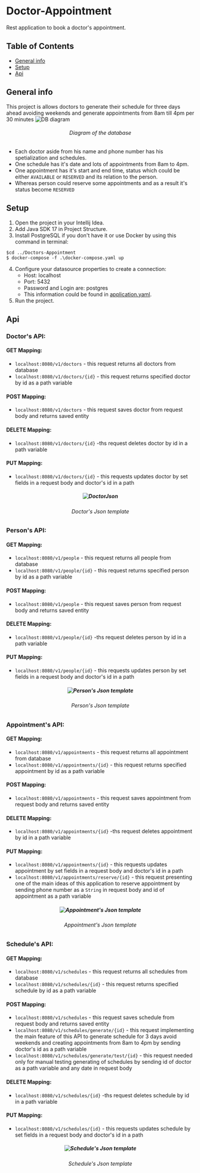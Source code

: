 # Doctor-Appointment
Rest application to book a doctor's appointment.
## Table of Contents
* [General info](#general-info)
* [Setup](#setup)
* [Api](#api)
## General info
This project is allows doctors to generate their schedule for three days ahead avoiding weekends and generate appointments from 8am till 4pm per 30 minutes
![DB diagram](./documentation/DBDiagram.png)
###### <div align="center">Diagram of the database</div>
* Each doctor aside from his name and phone number has his spetialization and schedules.
* One schedule has it's date and lots of appointments from 8am to 4pm.
* One appointment has it's start and end time, status which could be either `AVAILABLE` or `RESERVED` and its relation to the person.
* Whereas person could reserve some appointments and as a result it's status become `RESERVED`
## Setup
1. Open the project in your Intellij Idea.
2. Add Java SDK 17 in Project Structure.
3. Install PostgreSQL if you don't have it or use Docker by using this command in terminal:
 ```
 $cd ../Doctors-Appointment
 $ docker-compose -f .\docker-compose.yaml up
 ```
4. Configure your datasource properties to create a connection:
   + Host: localhost
   + Port: 5432
   + Password and Login are: postgres 
   + This information could be found in [application.yaml](https://github.com/kreker1207/Doctor-Appointment/blob/master/src/main/resources/application.properties).
5. Run the project.
## Api
### Doctor's API:
#### GET Mapping:
 * `localhost:8080/v1/doctors` - this request returns all doctors from database
 * `localhost:8080/v1/doctors/{id}` - this request returns specified doctor by id as a path variable
#### POST Mapping:
* `localhost:8080/v1/doctors` - this request saves doctor from request body and returns saved entity
#### DELETE Mapping:
* `localhost:8080/v1/doctors/{id}` -ths request deletes doctor by id in a path variable
#### PUT Mapping:
* `localhost:8080/v1/doctors/{id}` - this requests updates doctor by set fields in a request body and doctor's id in a path 
##### <div align="center"> ![DoctorJson](./documentation/DoctorJson.PNG)</div>
###### <div align="center">Doctor's Json template</div>
### Person's API:
#### GET Mapping:
 * `localhost:8080/v1/people` - this request returns all people from database
 * `localhost:8080/v1/people/{id}` - this request returns specified person by id as a path variable
#### POST Mapping:
* `localhost:8080/v1/people` - this request saves person from request body and returns saved entity
#### DELETE Mapping:
* `localhost:8080/v1/people/{id}` -ths request deletes person by id in a path variable
#### PUT Mapping:
* `localhost:8080/v1/people/{id}` - this requests updates person by set fields in a request body and doctor's id in a path 
##### <div align="center"> ![Person's Json template](./documentation/PersonJson.PNG)</div>
###### <div align="center">Person's Json template</div>

### Appointment's API:
#### GET Mapping:
 * `localhost:8080/v1/appointments` - this request returns all appointment from database
 * `localhost:8080/v1/appointments/{id}` - this request returns specified appointment by id as a path variable
#### POST Mapping:
* `localhost:8080/v1/appointments` - this request saves appointment from request body and returns saved entity
#### DELETE Mapping:
* `localhost:8080/v1/appointments/{id}` -ths request deletes appointment by id in a path variable
#### PUT Mapping:
* `localhost:8080/v1/appointments/{id}` - this requests updates appointment by set fields in a request body and doctor's id in a path 
* `localhost:8080/v1/appointments/reserve/{id}` - this request presenting one of the main ideas of this application to reserve appointment by sending phone number as a `String` in request body and id of appointment as a path variable 
##### <div align="center"> ![Appointment's Json template](./documentation/AppointmentJson.PNG)</div>
###### <div align="center">Appointment's Json template</div>
### Schedule's API:
#### GET Mapping:
 * `localhost:8080/v1/schedules` - this request returns all schedules from database
 * `localhost:8080/v1/schedules/{id}` - this request returns specified schedule by id as a path variable
#### POST Mapping:
* `localhost:8080/v1/schedules` - this request saves schedule from request body and returns saved entity
* `localhost:8080/v1/schedules/generate/{id}` - this request implementing the main feature of this API to generate schedule for 3 days avoid weekends and creating appointments from 8am to 4pm by sending doctor's id as a path variable
* `localhost:8080/v1/schedules/generate/test/{id}` - this request needed only for manual testing generating of schedules by sending id of doctor as a path variable and any date in request body 
#### DELETE Mapping:
* `localhost:8080/v1/schedules/{id}` -ths request deletes schedule by id in a path variable
#### PUT Mapping:
* `localhost:8080/v1/schedules/{id}` - this requests updates schedule by set fields in a request body and doctor's id in a path 
##### <div align="center"> ![Schedule's Json template](./documentation/ScheduleJson.PNG)</div>
###### <div align="center">Schedule's Json template</div>
